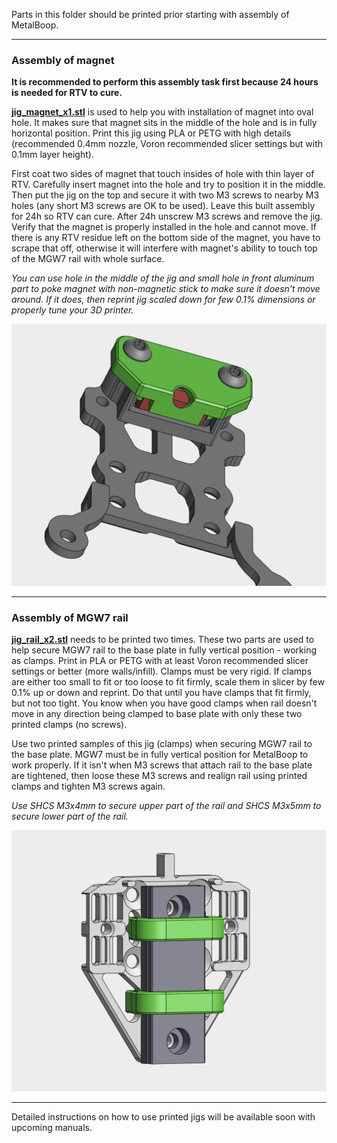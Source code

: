 Parts in this folder should be printed prior starting with assembly of MetalBoop.

---

### Assembly of magnet

**It is recommended to perform this assembly task first because 24 hours is needed for RTV to cure.**

[**jig_magnet_x1.stl**](./jig_magnet_x1.stl) is used to help you with installation of magnet into oval hole. It makes sure that magnet sits in the middle of the hole and is in fully horizontal position. Print this jig using PLA or PETG with high details (recommended 0.4mm nozzle, Voron recommended slicer settings but with 0.1mm layer height).

First coat two sides of magnet that touch insides of hole with thin layer of RTV. Carefully insert magnet into the hole and try to position it in the middle. Then put the jig on the top and secure it with two M3 screws to nearby M3 holes (any short M3 screws are OK to be used). Leave this built assembly for 24h so RTV can cure. After 24h unscrew M3 screws and remove the jig. Verify that the magnet is properly installed in the hole and cannot move. If there is any RTV residue left on the bottom side of the magnet, you have to scrape that off, otherwise it will interfere with magnet's ability to touch top of the MGW7 rail with whole surface.

_You can use hole in the middle of the jig and small hole in front aluminum part to poke magnet with non-magnetic stick to make sure it doesn't move around. If it does, then reprint jig scaled down for few 0.1% dimensions or properly tune your 3D printer._

![Magnet-Jig](../../imgs/assembly/magnet_jig.png)

---

### Assembly of MGW7 rail

[**jig_rail_x2.stl**](./jig_rail_x2.stl) needs to be printed two times. These two parts are used to help secure MGW7 rail to the base plate in fully vertical position - working as clamps. Print in PLA or PETG with at least Voron recommended slicer settings or better (more walls/infill). Clamps must be very rigid. If clamps are either too small to fit or too loose to fit firmly, scale them in slicer by few 0.1% up or down and reprint. Do that until you have clamps that fit firmly, but not too tight. You know when you have good clamps when rail doesn't move in any direction being clamped to base plate with only these two printed clamps (no screws).

Use two printed samples of this jig (clamps) when securing MGW7 rail to the base plate. MGW7 must be in fully vertical position for MetalBoop to work properly. If it isn't when M3 screws that attach rail to the base plate are tightened, then loose these M3 screws and realign rail using printed clamps and tighten M3 screws again.

_Use SHCS M3x4mm to secure upper part of the rail and SHCS M3x5mm to secure lower part of the rail._

![Rail-Jig](../../imgs/assembly/rail_jig.png)

---

Detailed instructions on how to use printed jigs will be available soon with upcoming manuals.
